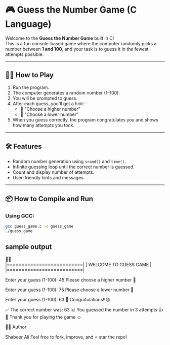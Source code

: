 
# 🎮 Guess the Number Game (C Language)

Welcome to the **Guess the Number Game** built in C!  
This is a fun console-based game where the computer randomly picks a number between **1 and 100**, and your task is to guess it in the fewest attempts possible.

---

## 🧑‍💻 How to Play

1. Run the program.
2. The computer generates a random number (1–100).
3. You will be prompted to guess.
4. After each guess, you'll get a hint:
   - 🔼 "Choose a higher number"
   - 🔽 "Choose a lower number"
5. When you guess correctly, the program congratulates you and shows how many attempts you took.

---

## 🛠 Features

- Random number generation using `srand()` and `time()`.
- Infinite guessing loop until the correct number is guessed.
- Count and display number of attempts.
- User-friendly hints and messages.

---

## 📦 How to Compile and Run

### Using GCC:

```bash
gcc guess_game.c -o guess_game
./guess_game
```
## sample output 

🙋‍♂️             
|==========================|
|  WELCOME TO GUESS GAME   |
|==========================|

Enter your guess (1-100): 45
Please choose a higher number 🔼

Enter your guess (1-100): 75
Please choose a lower number 🔽

Enter your guess (1-100): 63
🎉 Congratulations!!😄

✅ The correct number was: 63
📊 You guessed the number in 3 attempts 👍
🙏 Thank you for playing the game ☺

👨‍💻 Author

Shabeer Ali
Feel free to fork, improve, and ⭐ star the repo!
